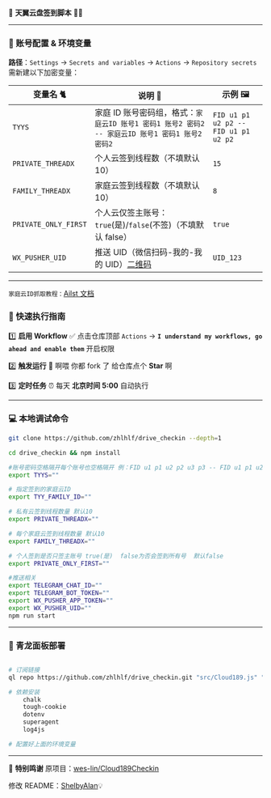 📝 **天翼云盘签到脚本** 🤖✨

---

### 🔑 账号配置 & 环境变量

**路径**：`Settings` → `Secrets and variables` → `Actions` → `Repository secrets`
需新建以下加密变量：

| 变量名 🐈            | 说明 📌                                                                                                                                                   | 示例 🖼️                              |
| -------------------- | --------------------------------------------------------------------------------------------------------------------------------------------------------- | ------------------------------------ |
| `TYYS`               | 家庭 ID 账号密码组，格式：`家庭云ID 账号1 密码1 账号2 密码2 -- 家庭云ID 账号1 密码1 账号2 密码2`                                                          | `FID u1 p1 u2 p2 -- FID u1 p1 u2 p2` |
| `PRIVATE_THREADX`    | 个人云签到线程数（不填默认 10）                                                                                                                           | `15`                                 |
| `FAMILY_THREADX`     | 家庭云签到线程数（不填默认 10）                                                                                                                           | `8`                                  |
| `PRIVATE_ONLY_FIRST` | 个人云仅签主账号：`true`(是)/`false`(不签)（不填默认 false）                                                                                              | `true`                               |
| `WX_PUSHER_UID`      | 推送 UID（微信扫码-我的-我的 UID）[二维码](https://wxpusher.zjiecode.com/api/qrcode/4Ix7noqD3L7DMBoSlvig3t4hqjFWzPkdHqAYsg8IzkPreW7d8uGUHi9LJO4EcyJg.jpg) | `UID_123`                            |

---

`家庭云ID抓取教程：`[Ailst 文档](https://alist.nn.ci/zh/guide/drivers/189.html#%E5%AE%B6%E5%BA%AD%E8%BD%AC%E7%A7%BB)

### 🚀 快速执行指南

1️⃣ **启用 Workflow**
✅ 点击仓库顶部 `Actions` → **`I understand my workflows, go ahead and enable them`** 开启权限

2️⃣ **触发运行**
🌟 啊喂 你都 fork 了 给仓库点个 **Star** 啊

3️⃣ **定时任务**
⏰ 每天 **北京时间 5:00** 自动执行

---

### 💻 本地调试命令

```bash
git clone https://github.com/zhlhlf/drive_checkin --depth=1

cd drive_checkin && npm install

#账号密码空格隔开每个账号也空格隔开 例：FID u1 p1 u2 p2 u3 p3 -- FID u1 p1 u2 p2
export TYYS=""

# 指定签到的家庭云ID
export TYY_FAMILY_ID=""

# 私有云签到线程数量 默认10
export PRIVATE_THREADX=""

# 每个家庭云签到线程数量 默认10
export FAMILY_THREADX=""

# 个人签到是否只签主账号 true(是)  false为否会签到所有号  默认false
export PRIVATE_ONLY_FIRST=""

#推送相关
export TELEGRAM_CHAT_ID=""
export TELEGRAM_BOT_TOKEN=""
export WX_PUSHER_APP_TOKEN=""
export WX_PUSHER_UID=""
npm run start
```

---

### 🐉 青龙面板部署

```bash

# 订阅链接
ql repo https://github.com/zhlhlf/drive_checkin.git "src/Cloud189.js" "" ".*" "main" "js | json"

# 依赖安装
    chalk
    tough-cookie
    dotenv
    superagent
    log4js

# 配置好上面的环境变量
```

---

🙏 **特别鸣谢**
原项目：[wes-lin/Cloud189Checkin](https://github.com/wes-lin/Cloud189Checkin)

修改 README：[ShelbyAlan](https://github.com/ShelbyAlan)💡
